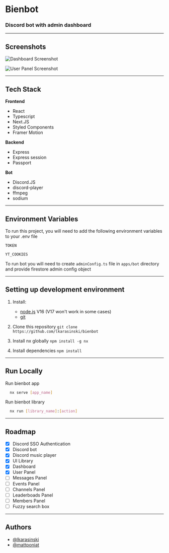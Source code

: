 # Bienbot

### Discord bot with admin dashboard

---

## Screenshots

![Dashboard Screenshot](https://s3.eu-west-3.amazonaws.com/www.data.lkarasinski.pl/bienbot/bienbot_dashboard.png)

![User Panel Screenshot](https://s3.eu-west-3.amazonaws.com/www.data.lkarasinski.pl/bienbot/user_panel.png)

---

## Tech Stack

**Frontend**

-   React
-   Typescript
-   Next.JS
-   Styled Components
-   Framer Motion

**Backend**

-   Express
-   Express session
-   Passport

**Bot**

-   Discord.JS
-   discord-player
-   ffmpeg
-   sodium

---

## Environment Variables

To run this project, you will need to add the following environment variables to your .env file

`TOKEN`

`YT_COOKIES`

To run bot you will need to create `adminConfig.ts` file in
`apps/bot` directory and provide firestore admin config object

---

## Setting up development environment

1. Install:

    - [node.js](https://nodejs.org/en/) V16 (V17 won't work in some cases)
    - [git](https://git-scm.com/downloads)

2. Clone this repository `git clone https://github.com/lkarasinski/bienbot`

3. Install nx globally `npm install -g nx`

4. Install dependencies `npm install`

---

## Run Locally

Run bienbot app

```bash
  nx serve [app_name]
```

Run bienbot library

```bash
  nx run [library_name]:[action]
```

---

## Roadmap

-   [x] Discord SSO Authentication
-   [x] Discord bot
-   [x] Discord music player
-   [x] UI Library
-   [x] Dashboard
-   [x] User Panel
-   [ ] Messages Panel
-   [ ] Events Panel
-   [ ] Channels Panel
-   [ ] Leaderboads Panel
-   [ ] Members Panel
-   [ ] Fuzzy search box

---

## Authors

-   [@lkarasinski](https://www.github.com/lkarasinski)
-   [@mattponiat](https://www.github.com/mattponiat)
